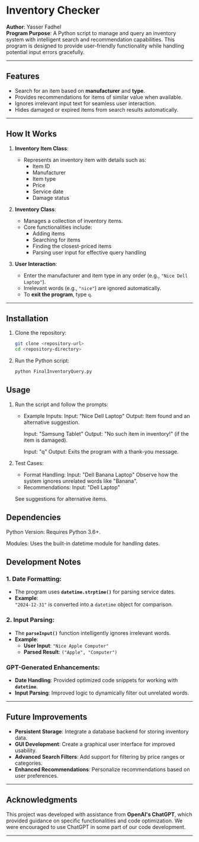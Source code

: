 # Inventory Checker

**Author**: Yasser Fadhel  
**Program Purpose**: A Python script to manage and query an inventory system with intelligent search and recommendation capabilities. This program is designed to provide user-friendly functionality while handling potential input errors gracefully.

---

## **Features**
- Search for an item based on **manufacturer** and **type**.
- Provides recommendations for items of similar value when available.
- Ignores irrelevant input text for seamless user interaction.
- Hides damaged or expired items from search results automatically.

---

## **How It Works**
1. **Inventory Item Class**:
   - Represents an inventory item with details such as:
     - Item ID
     - Manufacturer
     - Item type
     - Price
     - Service date
     - Damage status

2. **Inventory Class**:
   - Manages a collection of inventory items.
   - Core functionalities include:
     - Adding items
     - Searching for items
     - Finding the closest-priced items
     - Parsing user input for effective query handling

3. **User Interaction**:
   - Enter the manufacturer and item type in any order (e.g., `"Nice Dell Laptop"`).
   - Irrelevant words (e.g., `"nice"`) are ignored automatically.
   - To **exit the program**, type `q`.

---

## **Installation**
1. Clone the repository:
   ```bash
   git clone <repository-url>
   cd <repository-directory>
2. Run the Python script:
   ```bash
   python FinalInventoryQuery.py


## **Usage**
1. Run the script and follow the prompts:

    - Example Inputs:
        Input: "Nice Dell Laptop"
        Output: Item found and an alternative suggestion.

        Input: "Samsung Tablet"
        Output: "No such item in inventory!" (if the item is damaged).

         Input: "q"
        Output: Exits the program with a thank-you message.

3. Test Cases:

    - Format Handling:
        Input: "Dell Banana Laptop"
        Observe how the system ignores unrelated words like "Banana".
    - Recommendations:
        Input: "Dell Laptop"
      
    See suggestions for alternative items.



## **Dependencies**

   Python Version: Requires Python 3.6+.
   
   Modules: Uses the built-in datetime module for handling dates.


## **Development Notes**
### **1. Date Formatting**:
- The program uses **`datetime.strptime()`** for parsing service dates.
- **Example**:  
  `"2024-12-31"` is converted into a `datetime` object for comparison.

### **2. Input Parsing**:
- The **`parseInput()`** function intelligently ignores irrelevant words.
- **Example**:  
  - **User Input**: `"Nice Apple Computer"`  
  - **Parsed Result**: `("Apple", "Computer")`

### **GPT-Generated Enhancements**:
- **Date Handling**: Provided optimized code snippets for working with **`datetime`**.
- **Input Parsing**: Improved logic to dynamically filter out unrelated words.

---


## **Future Improvements**
- **Persistent Storage**: Integrate a database backend for storing inventory data.
- **GUI Development**: Create a graphical user interface for improved usability.
- **Advanced Search Filters**: Add support for filtering by price ranges or categories.
- **Enhanced Recommendations**: Personalize recommendations based on user preferences.

---


## **Acknowledgments**
This project was developed with assistance from **OpenAI's ChatGPT**, which provided guidance on specific functionalities and code optimization. We were encouraged to use ChatGPT in some part of our code development.

---
